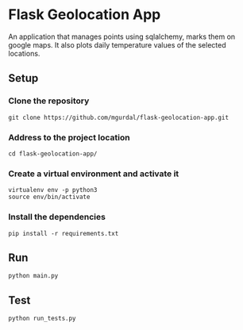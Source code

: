 # Flask Geolocation App

An application that manages points using sqlalchemy, marks them on google maps. It also plots daily temperature values of the selected locations.

## Setup

### Clone the repository
    git clone https://github.com/mgurdal/flask-geolocation-app.git
### Address to the project location
    cd flask-geolocation-app/
### Create a virtual environment and activate it
    virtualenv env -p python3
    source env/bin/activate
### Install the dependencies
    pip install -r requirements.txt 

## Run
    python main.py

## Test
    python run_tests.py